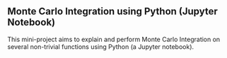 ## Monte Carlo Integration using Python (Jupyter Notebook)
This mini-project aims to explain and perform Monte Carlo Integration on several non-trivial functions using Python (a Jupyter notebook). 



